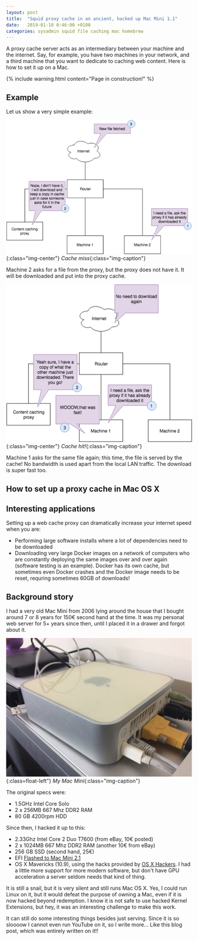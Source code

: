 ```yaml
---
layout: post
title:  "Squid proxy cache in an ancient, hacked up Mac Mini 1.1"
date:   2019-01-10 0:46:00 +0100
categories: sysadmin squid file caching mac homebrew
---
```


A proxy cache server acts as an intermediary between your machine and the internet. Say, for example, you have two machines in your network, and a third machine that you want to dedicate to caching web content. Here is how to set it up on a Mac.

{% include warning.html content="Page in construction!" %}

## Example

Let us show a very simple example:

![Caching1](/assets/images/post-images/2019-01-10-setup_squid_in_mac_with_homebrew/caching1.png){:class="img-center"}
*Cache miss*{:class="img-caption"}

Machine 2 asks for a file from the proxy, but the proxy does not have it. It will be downloaded and put into the proxy cache. 

![Caching2](/assets/images/post-images/2019-01-10-setup_squid_in_mac_with_homebrew/caching2.png){:class="img-center"}
*Cache hit!*{:class="img-caption"}

Machine 1 asks for the same file again; this time, the file is served by the cache! No bandwidth is used apart from the local LAN traffic. The download is super fast too.

## How to set up a proxy cache in Mac OS X



## Interesting applications

Setting up a web cache proxy can dramatically increase your internet speed when you are:

- Performing large software installs where a lot of dependencies need to be downloaded
- Downloading very large Docker images on a network of computers who are constantly deploying the same images over and over again (software testing is an example). Docker has its own cache, but sometimes even Docker crashes and the Docker image needs to be reset, requring sometimes 60GB of downloads! 

## Background story

I had a very old Mac Mini from 2006 lying around the house that I bought around 7 or 8 years for 150€ second hand at the time. It was my personal web server for 5+ years since then, until I placed it in a drawer and forgot about it.

![Miniserver](/assets/images/post-images/2019-01-10-setup_squid_in_mac_with_homebrew/miniserver.jpg){:class=float-left"}
*My Mac Mini*{:class="img-caption"}

The original specs were:

- 1.5GHz Intel Core Solo 
- 2 x 256MB 667 Mhz DDR2 RAM
- 80 GB 4200rpm HDD

Since then, I hacked it up to this:

- 2.33Ghz Intel Core 2 Duo T7600 (from eBay, 10€ posted)
- 2 x 1024MB 667 Mhz DDR2 RAM (another 10€ from eBay)
- 256 GB SSD (second hand, 25€)
- EFI [Flashed to Mac Mini 2.1](http://forum.netkas.org/index.php?action=printpage;topic=874.0)
- OS X Mavericks (10.9), using the hacks provided by [OS X Hackers](https://osxhackers.net/mavericks.html). I had a little more support for more modern software, but don't have GPU acceleration a server seldom needs that kind of thing. 

It is still a snail, but it is very silent and still runs Mac OS X. Yes, I could run Linux on it, but it would defeat the purpose of owning a Mac, even if it is now hacked beyond redemption. I know it is not safe to use hacked Kernel Extensions, but hey, it was an interesting challenge to make this work.

It can still do some interesting things besides just serving. Since it is so sloooow I cannot even run YouTube on it, so I write more... Like this blog post, which was entirely written on it!!


